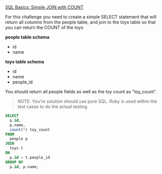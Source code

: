 [SQL Basics: Simple JOIN with COUNT](https://www.codewars.com/kata/580918e24a85b05ad000010c)

For this challenge you need to create a simple SELECT statement that will return all columns from the people table, and join to the toys table so that you can return the COUNT of the toys

**people table schema**

- id
- name

**toys table schema**

- id
- name
- people_id

You should return all people fields as well as the toy count as "toy_count".

>NOTE: You're solution should use pure SQL. Ruby is used within the test cases to do the actual testing.

```sql
SELECT
  p.id,
  p.name,
  count(*) toy_count
FROM
  people p
JOIN
  toys t
ON
  p.id = t.people_id
GROUP BY
  p.id, p.name;
```